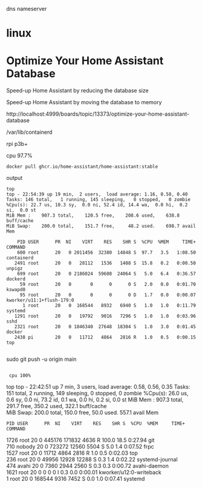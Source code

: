 dns nameserver

# linux

# Optimize Your Home Assistant Database

Speed-up Home Assistant by reducing the database size

Speed-up Home Assistant by moving the database to memory

http://localhost:4999/boards/topic/13373/optimize-your-home-assistant-database


/var/lib/containerd


rpi p3b+

cpu 97.7%
~~~
docker pull ghcr.io/home-assistant/home-assistant:stable

~~~
output
~~~
top
top - 22:54:39 up 19 min,  2 users,  load average: 1.16, 0.58, 0.40
Tasks: 146 total,   1 running, 145 sleeping,   0 stopped,   0 zombie
%Cpu(s): 22.7 us, 10.3 sy,  0.0 ni, 52.4 id, 14.4 wa,  0.0 hi,  0.2 si,  0.0 st 
MiB Mem :    907.3 total,    120.5 free,    208.6 used,    638.8 buff/cache     
MiB Swap:    200.0 total,    151.7 free,     48.2 used.    698.7 avail Mem 

    PID USER      PR  NI    VIRT    RES    SHR S  %CPU  %MEM     TIME+ COMMAND                                      
    600 root      20   0 2011456  32380  14848 S  97.7   3.5   1:08.50 containerd                                   
   2491 root      20   0   28112   1536   1408 S  15.8   0.2   0:00.50 unpigz                                       
    699 root      20   0 2186024  59608  24064 S   5.0   6.4   0:36.57 dockerd                                      
     59 root      20   0       0      0      0 S   2.0   0.0   0:01.70 kswapd0                                      
     95 root      20   0       0      0      0 D   1.7   0.0   0:00.07 kworker/u11:1+flush-179:0                    
      1 root      20   0  168544   8932   6940 S   1.0   1.0   0:11.79 systemd                                      
   1291 root      20   0   19792   9016   7296 S   1.0   1.0   0:03.96 sshd                                         
   2321 root      20   0 1846340  27648  18304 S   1.0   3.0   0:01.45 docker                                       
   2438 pi        20   0   11712   4864   2816 R   1.0   0.5   0:00.15 top        


~~~


sudo git push -u origin main
~~~

 cpu 100%
~~~
top
top - 22:42:51 up 7 min,  3 users,  load average: 0.58, 0.56, 0.35
Tasks: 151 total,   2 running, 149 sleeping,   0 stopped,   0 zombie
%Cpu(s): 26.0 us,  0.6 sy,  0.0 ni, 73.2 id,  0.1 wa,  0.0 hi,  0.2 si,  0.0 st 
MiB Mem :    907.3 total,    291.7 free,    350.2 used,    322.1 buff/cache     
MiB Swap:    200.0 total,    150.0 free,     50.0 used.    557.1 avail Mem 

    PID USER      PR  NI    VIRT    RES    SHR S  %CPU  %MEM     TIME+ COMMAND                                      
   1726 root      20   0  445176 171832   4636 R 100.0  18.5   0:27.94 git                                          
    710 nobody    20   0  723272  12560   5504 S   5.0   1.4   0:07.52 frpc                                         
   1527 root      20   0   11712   4864   2816 R   1.0   0.5   0:02.03 top                                          
    236 root      20   0   49956  12928  12288 S   0.3   1.4   0:02.22 systemd-journal                              
    474 avahi     20   0    7360   2944   2560 S   0.3   0.3   0:00.72 avahi-daemon                                 
   1621 root      20   0       0      0      0 I   0.3   0.0   0:00.01 kworker/u12:0-writeback                      
      1 root      20   0  168544   9316   7452 S   0.0   1.0   0:07.41 systemd     


~~~